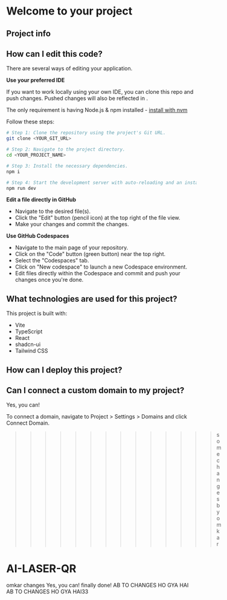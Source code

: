 # Welcome to your  project

## Project info



## How can I edit this code?

There are several ways of editing your application.



**Use your preferred IDE**

If you want to work locally using your own IDE, you can clone this repo and push changes. Pushed changes will also be reflected in .

The only requirement is having Node.js & npm installed - [install with nvm](https://github.com/nvm-sh/nvm#installing-and-updating)

Follow these steps:

```sh
# Step 1: Clone the repository using the project's Git URL.
git clone <YOUR_GIT_URL>

# Step 2: Navigate to the project directory.
cd <YOUR_PROJECT_NAME>

# Step 3: Install the necessary dependencies.
npm i

# Step 4: Start the development server with auto-reloading and an instant preview.
npm run dev
```

**Edit a file directly in GitHub**

- Navigate to the desired file(s).
- Click the "Edit" button (pencil icon) at the top right of the file view.
- Make your changes and commit the changes.

**Use GitHub Codespaces**

- Navigate to the main page of your repository.
- Click on the "Code" button (green button) near the top right.
- Select the "Codespaces" tab.
- Click on "New codespace" to launch a new Codespace environment.
- Edit files directly within the Codespace and commit and push your changes once you're done.

## What technologies are used for this project?

This project is built with:

- Vite
- TypeScript
- React
- shadcn-ui
- Tailwind CSS

## How can I deploy this project?



## Can I connect a custom domain to my  project?

Yes, you can!

To connect a domain, navigate to Project > Settings > Domains and click Connect Domain.

>>>>>>>>>>>>>>some changes by omkar 
# AI-LASER-QR
omkar changes Yes, you can!
finally done!
AB TO CHANGES HO GYA HAI
AB TO CHANGES HO GYA HAI33
